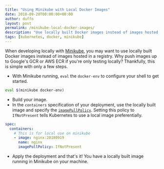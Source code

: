 ```yaml
---
title: "Using Minikube with Local Docker Images"
date: 2018-09-20T00:00:00+00:00
author: duffn
layout: post
permalink: /minikube-local-docker-images/
description: "Use locally built Docker images instead of images hosted in a registry when developing with minikube."
tags: [kubernetes, docker, minikube]
---
```


When developing locally with [Minikube](https://kubernetes.io/docs/setup/minikube/), you may want to use locally built Docker images instead of images hosted in a registry. Why push images up to Google's GCR or AWS ECR if you're only testing locally? Thankfully, this is simple with only a few steps.

- With Minikube running, `eval` the `docker-env` to configure your shell to get started.

```bash
eval $(minikube docker-env)
```

- Build your image.
- In the `containers` specification of your deployment, use the locally built image and specify the [`imagePullPolicy`](https://kubernetes.io/docs/concepts/containers/images/#pre-pulling-images). Setting this policy to `IfNotPresent` tells Kubernetes to use a local image preferentially.

```yaml
spec:
  containers:
    # This is for local use on minikube
    - image: nginx:20180919
      name: nginx
      imagePullPolicy: IfNotPresent
```

- Apply the deployment and that's it! You have a locally built image running in Minikube on your machine.
